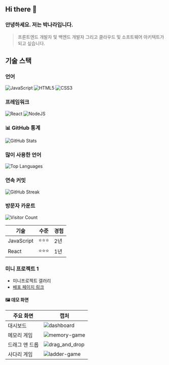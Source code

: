 ## Hi there 👋

### 안녕하세요. 저는 박나라입니다.

> 프론트엔드 개발자 및 백엔드 개발자 그리고 클라우드 및 소프트웨어 아키텍트가 되고 싶습니다.

## 기술 스택

### 언어

![JavaScript](https://img.shields.io/badge/javascript-%23323330.svg?style=for-the-badge&logo=javascript&logoColor=%23F7DF1E)
![HTML5](https://img.shields.io/badge/html5-%23E34F26.svg?style=for-the-badge&logo=html5&logoColor=white)
![CSS3](https://img.shields.io/badge/css3-%231572B6.svg?style=for-the-badge&logo=css3&logoColor=white)

### 프레임워크

![React](https://img.shields.io/badge/react-%2320232a.svg?style=for-the-badge&logo=react&logoColor=%2361DAFB)
![NodeJS](https://img.shields.io/badge/node.js-6DA55F?style=for-the-badge&logo=node.js&logoColor=white)

### 📊 GitHub 통계

![GitHub Stats](https://github-readme-stats.vercel.app/api?username=narahub123&show_icons=true&theme=radical)

### 많이 사용한 언어

![Top Languages](https://github-readme-stats.vercel.app/api/top-langs/?username=narahub123&layout=compact&theme=radical)

### 연속 커밋

![GitHub Streak](https://github-readme-streak-stats.herokuapp.com/?user=narahub123&theme=radical)

### 방문자 카운트

![Visitor Count](https://profile-counter.glitch.me/narahub123/count.svg)

| 기술       | 수준   | 경험 |
| ---------- | ------ | ---- |
| JavaScript | ⭐⭐⭐ | 2년  |
| React      | ⭐⭐⭐ | 1년  |

### 미니 프로젝트 1

- 미니프로젝트 갤러리
- [배포 페이지 링크](https://narahub123.github.io/narahub123/react-project)

#### 🖼️ 데모 화면

| 주요 화면      | 캡처                                                                                              |
| -------------- | ------------------------------------------------------------------------------------------------- |
| 대시보드       | ![dashboard](https://github.com/user-attachments/assets/7dc0be3b-4172-495d-8b8f-a0565b7ba4ca)     |
| 메모리 게임    | ![memory-game](https://github.com/user-attachments/assets/6b401a51-5e9b-40da-a882-5d489da03057)   |
| 드래그 앤 드롭 | ![drag_and_drop](https://github.com/user-attachments/assets/efaa78be-1c31-40b7-8fa7-aefa152fbcca) |
| 사다리 게임    | ![ladder-game](https://github.com/user-attachments/assets/ad5a7267-fdcb-4fd7-a7b6-6016c04fb7b0)   |
